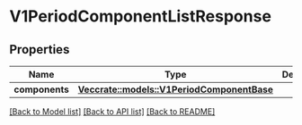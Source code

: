 # V1PeriodComponentListResponse

## Properties

Name | Type | Description | Notes
------------ | ------------- | ------------- | -------------
**components** | [**Vec<crate::models::V1PeriodComponentBase>**](v1.ComponentBase.md) |  | 

[[Back to Model list]](../README.md#documentation-for-models) [[Back to API list]](../README.md#documentation-for-api-endpoints) [[Back to README]](../README.md)



